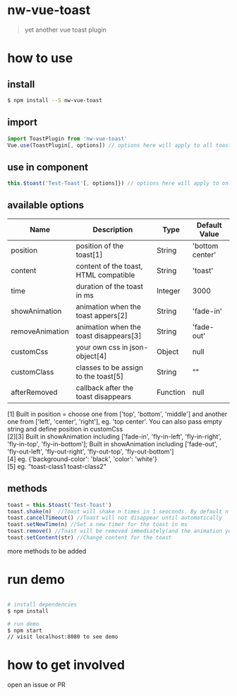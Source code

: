 # nw-vue-toast
>yet another vue toast plugin

# how to use
## install
```bash
$ npm install --S nw-vue-toast
```
## import
```javascript
import ToastPlugin from 'nw-vue-toast'
Vue.use(ToastPlugin[, options]) // options here will apply to all toasts
```
## use in component
```javascript
this.$toast('Test-Toast'[, options]}) // options here will apply to only this toast
```
## available options
| Name | Description | Type | Default Value |
| - | - | - | - |
| position | position of the toast[1] | String | 'bottom center' |
| content | content of the toast, HTML compatible | String | 'toast' |
| time | duration of the toast in ms | Integer | 3000 |
| showAnimation | animation when the toast appers[2] | String | 'fade-in' |
| removeAnimation | animation when the toast disappears[3] | String | 'fade-out' |
| customCss | your own css in json-object[4] | Object | null |
| customClass | classes to be assign to the toast[5] | String | "" |
| afterRemoved | callback after the toast disappears | Function | null |

[1] Built in position = choose one from ['top', 'bottom', 'middle'] and another one from ['left', 'center', 'right'], eg. 'top center'. You can also pass empty string and define position in customCss
<br>
[2][3] Built in showAnimation including ['fade-in', 'fly-in-left', 'fly-in-right', 'fly-in-top', 'fly-in-bottom']; Built in showAnimation including ['fade-out', 'fly-out-left', 'fly-out-right', 'fly-out-top', 'fly-out-bottom']
<br>
[4] eg. {'background-color': 'black', 'color': 'white'}
<br>
[5] eg. "toast-class1 toast-class2"

## methods
```javascript
toast = this.$toast('Test-Toast')
toast.shake(n)  //Toast will shake n times in 1 seoconds. By default n = 40
toast.cancelTimeout() //Toast will not disappear until automatically
toast.setNewTime(n) //Set a new timer for the toast in ms
toast.remove() //Toast will be removed immediately(and the animation you choose still works)
toast.setContent(str) //Change content for the toast
```
more methods to be added

# run demo

```bash

# install dependencies
$ npm install

# run demo
$ npm start
// visit localhost:8080 to see demo

```
# how to get involved
open an issue or PR
